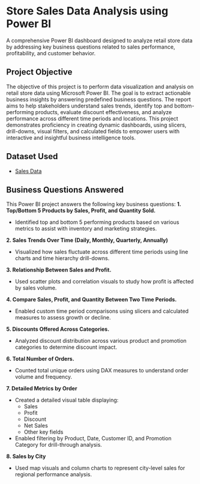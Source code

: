 # Store Sales Data Analysis using Power BI
A comprehensive Power BI dashboard designed to analyze retail store data by addressing key business questions related to sales performance, profitability, and customer behavior.

## Project Objective
The objective of this project is to perform data visualization and analysis on retail store data using Microsoft Power BI. The goal is to extract actionable business insights by answering predefined business questions. The report aims to help stakeholders understand sales trends, identify top and bottom-performing products, evaluate discount effectiveness, and analyze performance across different time periods and locations.
This project demonstrates proficiency in creating dynamic dashboards, using slicers, drill-downs, visual filters, and calculated fields to empower users with interactive and insightful business intelligence tools.

## Dataset Used 
- <a href = "https://github.com/alina-khan-1/Power-BI_Sales_Project/blob/main/Store%2BData.xlsx">Sales Data</a>

## Business Questions Answered
This Power BI project answers the following key business questions:
**1. Top/Bottom 5 Products by Sales, Profit, and Quantity Sold.**
 - Identified top and bottom 5 performing products based on various metrics to assist with inventory and marketing strategies.

**2. Sales Trends Over Time (Daily, Monthly, Quarterly, Annually)**
 - Visualized how sales fluctuate across different time periods using line charts and time hierarchy drill-downs.

**3. Relationship Between Sales and Profit.**
 - Used scatter plots and correlation visuals to study how profit is affected by sales volume.

**4. Compare Sales, Profit, and Quantity Between Two Time Periods.**
 - Enabled custom time period comparisons using slicers and calculated measures to assess growth or decline.

**5. Discounts Offered Across Categories.**
 - Analyzed discount distribution across various product and promotion categories to determine discount impact.

**6. Total Number of Orders.**
 - Counted total unique orders using DAX measures to understand order volume and frequency.

**7. Detailed Metrics by Order**
 - Created a detailed visual table displaying:
   - Sales
   - Profit
   - Discount
   - Net Sales
   - Other key fields
 - Enabled filtering by Product, Date, Customer ID, and Promotion Category for drill-through analysis.

**8. Sales by City**
 - Used map visuals and column charts to represent city-level sales for regional performance analysis.
